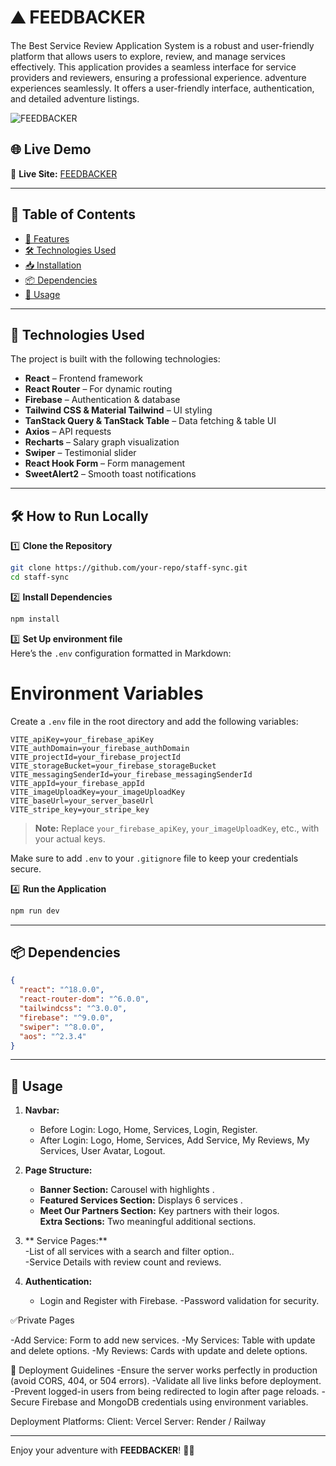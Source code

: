 # ⛰️ FEEDBACKER

The Best Service Review Application System is a robust and user-friendly
platform that allows users to explore, review, and manage services effectively.
This application provides a seamless interface for 
service providers and reviewers, ensuring a professional experience.
adventure experiences seamlessly.
It offers a user-friendly interface, authentication, and detailed adventure listings.

![FEEDBACKER](https://i.ibb.co.com/x88kjBzv/image.png)

## 🌐 Live Demo  
🔗 **Live Site:** [FEEDBACKER](https://feedbacker-76382.web.app/)

---

## 📌 Table of Contents

- [🚀 Features](#-features)
- [🛠 Technologies Used](#-technologies-used)
- [📥 Installation](#-installation)
- [📦 Dependencies](#-dependencies)
- [📖 Usage](#-usage)

---

## 🚀 Technologies Used  
The project is built with the following technologies:  

- **React** – Frontend framework  
- **React Router** – For dynamic routing  
- **Firebase** – Authentication & database  
- **Tailwind CSS & Material Tailwind** – UI styling  
- **TanStack Query & TanStack Table** – Data fetching & table UI  
- **Axios** – API requests  
- **Recharts** – Salary graph visualization  
- **Swiper** – Testimonial slider  
- **React Hook Form** – Form management  
- **SweetAlert2** – Smooth toast notifications  

---



## 🛠️ How to Run Locally  

1️⃣ **Clone the Repository**  
```sh
git clone https://github.com/your-repo/staff-sync.git
cd staff-sync
```

2️⃣ **Install Dependencies**  
```sh
npm install
```

3️⃣ **Set Up environment file**  
Here’s the `.env` configuration formatted in Markdown:

# Environment Variables

Create a `.env` file in the root directory and add the following variables:

```env
VITE_apiKey=your_firebase_apiKey
VITE_authDomain=your_firebase_authDomain
VITE_projectId=your_firebase_projectId
VITE_storageBucket=your_firebase_storageBucket
VITE_messagingSenderId=your_firebase_messagingSenderId
VITE_appId=your_firebase_appId
VITE_imageUploadKey=your_imageUploadKey
VITE_baseUrl=your_server_baseUrl
VITE_stripe_key=your_stripe_key
```
> **Note:** Replace `your_firebase_apiKey`, `your_imageUploadKey`, etc., with your actual keys.

Make sure to add `.env` to your `.gitignore` file to keep your credentials secure.

4️⃣ **Run the Application**  
```sh
npm run dev
```

---
## 📦 Dependencies

```json
{
  "react": "^18.0.0",
  "react-router-dom": "^6.0.0",
  "tailwindcss": "^3.0.0",
  "firebase": "^9.0.0",
  "swiper": "^8.0.0",
  "aos": "^2.3.4"
}
```

---

## 📖 Usage

1. **Navbar:**  
   - Before Login: Logo, Home, Services, Login, Register.  
   - After Login: Logo, Home, Services, Add Service, My Reviews, My Services, User Avatar, Logout.

2. **Page Structure:**  
   - **Banner Section:** Carousel with highlights .  
   - **Featured Services Section:** Displays 6 services .  
   - **Meet Our Partners Section:** Key partners with their logos.  
   **Extra Sections:**  Two meaningful additional sections.  

3. ** Service Pages:**  
   -List of all services with a search and filter option..  
   -Service Details with review count and reviews.  

4. **Authentication:**  
   - Login and Register with Firebase.
   -Password validation for security.  

✅Private Pages

-Add Service: Form to add new services.
-My Services: Table with update and delete options.
-My Reviews: Cards with update and delete options.

🔐 Deployment Guidelines
-Ensure the server works perfectly in production (avoid CORS, 404, or 504 errors).
-Validate all live links before deployment.
-Prevent logged-in users from being redirected to login after page reloads.
-Secure Firebase and MongoDB credentials using environment variables.

Deployment Platforms:
Client: Vercel
Server: Render / Railway

---


Enjoy your adventure with **FEEDBACKER**! 🚀🌿
